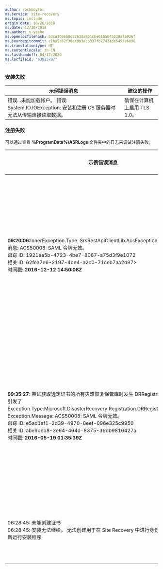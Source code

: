 ```yaml
---
author: rockboyfor
ms.service: site-recovery
ms.topic: include
origin.date: 10/26/2018
ms.date: 12/10/2018
ms.author: v-yeche
ms.openlocfilehash: b3ca10b6b0c5763da951cbe61b5645238afa936f
ms.sourcegitcommit: c1ba5a62f30ac0a3acb337fb77431de6493e6096
ms.translationtype: HT
ms.contentlocale: zh-CN
ms.lasthandoff: 04/17/2020
ms.locfileid: "63825797"
---
```

### <a name="installation-failures"></a>安装失败
| **示例错误消息** | **建议的操作** |
|--------------------------|------------------------|
|错误...未能加载帐户。 错误: System.IO.IOException: 安装和注册 CS 服务器时无法从传输连接读取数据。| 确保在计算机上启用 TLS 1.0。 |

### <a name="registration-failures"></a>注册失败
可以通过查看 **%ProgramData%\ASRLogs** 文件夹中的日志来调试注册失败。

| **示例错误消息** | **建议的操作** |
|--------------------------|------------------------|
|**09:20:06**:InnerException.Type: SrsRestApiClientLib.AcsException,InnerException。<br>消息: ACS50008: SAML 令牌无效。<br>跟踪 ID: 1921ea5b-4723-4be7-8087-a75d3f9e1072<br>相关 ID: 62fea7e6-2197-4be4-a2c0-71ceb7aa2d97><br>时间戳: **2016-12-12 14:50:08Z<br>** | 确保系统时钟上的时间与本地时间之间的偏差不超过 15 分钟。 重新运行安装程序完成注册。|
|**09:35:27**: 尝试获取选定证书的所有灾难恢复保管库时发生 DRRegistrationException:: 引发了 Exception.Type:Microsoft.DisasterRecovery.Registration.DRRegistrationException，Exception.Message: ACS50008: SAML 令牌无效。<br>跟踪 ID: e5ad1af1-2d39-4970-8eef-096e325c9950<br>相关 ID: abe9deb8-3e64-464d-8375-36db9816427a<br>时间戳: **2016-05-19 01:35:39Z**<br> | 确保系统时钟上的时间与本地时间之间的偏差不超过 15 分钟。 重新运行安装程序完成注册。|
|06:28:45: 未能创建证书<br>06:28:45: 安装无法继续。 无法创建用于在 Site Recovery 中进行身份验证的证书。 重新运行安装程序 | 确保以本地管理员的身份运行安装程序。 |